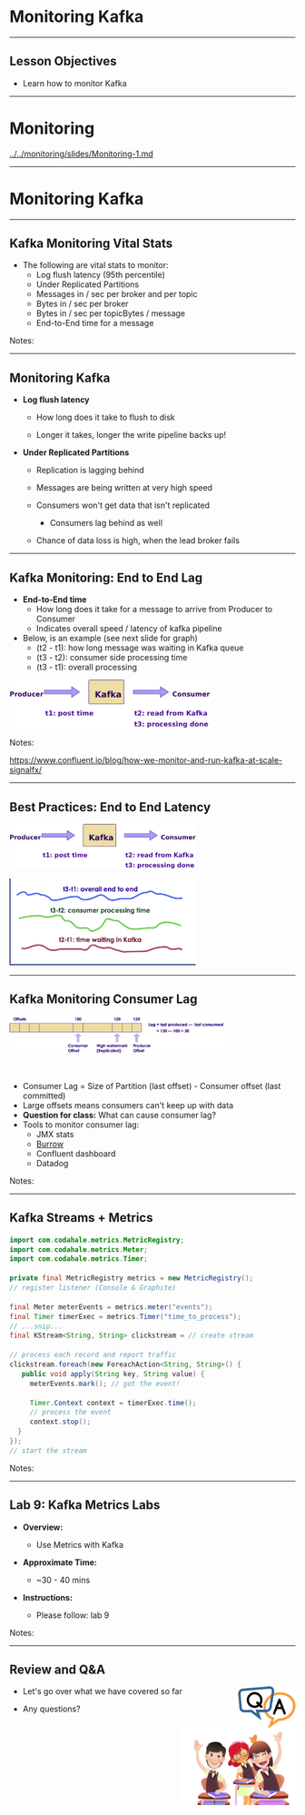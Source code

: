# Monitoring Kafka


---


## Lesson Objectives


* Learn how to monitor Kafka

---

# Monitoring

[../../monitoring/slides/Monitoring-1.md](../../monitoring/slides/Monitoring-1.md)

---

# Monitoring Kafka

---

## Kafka Monitoring Vital Stats

* The following are vital stats to monitor:
  - Log flush latency (95th percentile)
  - Under Replicated Partitions
  - Messages in / sec per broker and per topic
  - Bytes in / sec per broker
  - Bytes in / sec per topicBytes / message
  - End-to-End time for a message

Notes:


---

## Monitoring Kafka

* **Log flush latency**

  - How long does it take to flush to disk

  - Longer it takes, longer the write pipeline backs up!

* **Under Replicated Partitions**

  - Replication is lagging behind

  - Messages are being written at very high speed

  - Consumers won't get data that isn't replicated

    - Consumers lag behind as well

  - Chance of data loss is high, when the lead broker fails

---

## Kafka Monitoring: End to End Lag

* **End-to-End time**
  - How long does it take for a message to arrive from Producer to Consumer
  - Indicates overall speed / latency of kafka pipeline
* Below, is an example (see next slide for graph)
  - (t2 - t1):  how long message was waiting in Kafka queue
  - (t3 - t2): consumer side processing time
  - (t3 - t1): overall processing

<img src="../../assets/images/kafka/end-to-end-time-1.png" style="width:70%;"/><!-- {"left" : 1.02, "top" : 5.55, "height" : 1.97, "width" : 8.21} -->



Notes:

https://www.confluent.io/blog/how-we-monitor-and-run-kafka-at-scale-signalfx/


---

## Best Practices: End to End Latency

<img src="../../assets/images/kafka/end-to-end-time-1.png" style="width:65%;"/><!-- {"left" : 1.39, "top" : 1.55, "height" : 1.8, "width" : 7.48} -->


<img src="../../assets/images/kafka/end-to-end-2.png" style="width:65%;"/><!-- {"left" : 1.29, "top" : 4.3, "height" : 3.57, "width" : 7.67} -->


---

## Kafka Monitoring Consumer Lag

<img src="../../assets/images/kafka/kafka-consumer-lag-1.png"  style="width:75%;" /><!-- {"left" : 0.68, "top" : 1.14, "height" : 1.56, "width" : 8.89} -->

<br/>

 * Consumer Lag = Size of Partition (last offset) - Consumer offset (last committed)
 * Large offsets means consumers can't  keep up with data
 * **Question for class‫:‬** What can cause consumer lag?
 * Tools to monitor consumer lag:
    - JMX stats
    - [Burrow](https://github.com/linkedin/Burrow)
    - Confluent dashboard
    - Datadog

Notes:




---

## Kafka Streams + Metrics


```java
import com.codahale.metrics.MetricRegistry;
import com.codahale.metrics.Meter;
import com.codahale.metrics.Timer;

private final MetricRegistry metrics = new MetricRegistry();
// register listener (Console & Graphite)

final Meter meterEvents = metrics.meter("events");
final Timer timerExec = metrics.Timer("time_to_process"); 
// ...snip...
final KStream<String, String> clickstream = // create stream

// process each record and report traffic
clickstream.foreach(new ForeachAction<String, String>() {
   public void apply(String key, String value) { 
     meterEvents.mark(); // got the event!
     
     Timer.Context context = timerExec.time();
     // process the event
     context.stop();
  }
});
// start the stream 
```
<!-- {"left" : 0, "top" : 1.5, "height" : 6.64, "width" : 10.25} -->


Notes: 




---

## Lab 9: Kafka Metrics Labs

* **Overview:**
  - Use Metrics with Kafka

* **Approximate Time:**
  - ~30 - 40 mins

* **Instructions:**
  - Please follow: lab 9


Notes: 

---

## Review and Q&A

<img src="../../assets/images/icons/q-and-a-1.png" style="width:20%;float:right;" /><!-- {"left" : 8.56, "top" : 1.21, "height" : 1.15, "width" : 1.55} -->
<img src="../../assets/images/icons/quiz-icon.png" style="width:40%;float:right;clear:both;" /><!-- {"left" : 6.53, "top" : 2.66, "height" : 2.52, "width" : 3.79} -->

* Let's go over what we have covered so far

* Any questions?
